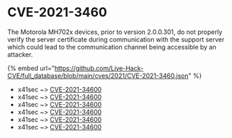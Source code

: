 # CVE-2021-3460

The Motorola MH702x devices, prior to version 2.0.0.301, do not properly verify the server certificate during communication with the support server which could lead to the communication channel being accessible by an attacker.

{% embed url="https://github.com/Live-Hack-CVE/full_database/blob/main/cves/2021/CVE-2021-3460.json" %}


* x41sec ~> [CVE-2021-34600](https://www.alice-snow.ru/2021/database/cve-2021-3460/cve-2021-34600-x41sec)
* x41sec ~> [CVE-2021-34600](https://www.alice-snow.ru/2021/database/cve-2021-3460/cve-2021-34600-x41sec)
* x41sec ~> [CVE-2021-34600](https://www.alice-snow.ru/2021/database/cve-2021-3460/cve-2021-34600-x41sec)
* x41sec ~> [CVE-2021-34600](https://www.alice-snow.ru/2021/database/cve-2021-3460/cve-2021-34600-x41sec)
* x41sec ~> [CVE-2021-34600](https://www.alice-snow.ru/2021/database/cve-2021-3460/cve-2021-34600-x41sec)
* x41sec ~> [CVE-2021-34600](https://www.alice-snow.ru/2021/database/cve-2021-3460/cve-2021-34600-x41sec)